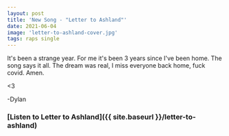 ```yaml
---
layout: post
title: 'New Song - "Letter to Ashland"'
date: 2021-06-04
image: 'letter-to-ashland-cover.jpg'
tags: raps single 
---
```


It's been a strange year. For me it's been 3 years since I've been home. The song says it all. The dream was real, I miss everyone back home, fuck covid. Amen.

<3

-Dylan

### [Listen to Letter to Ashland]({{ site.baseurl }}/letter-to-ashland)